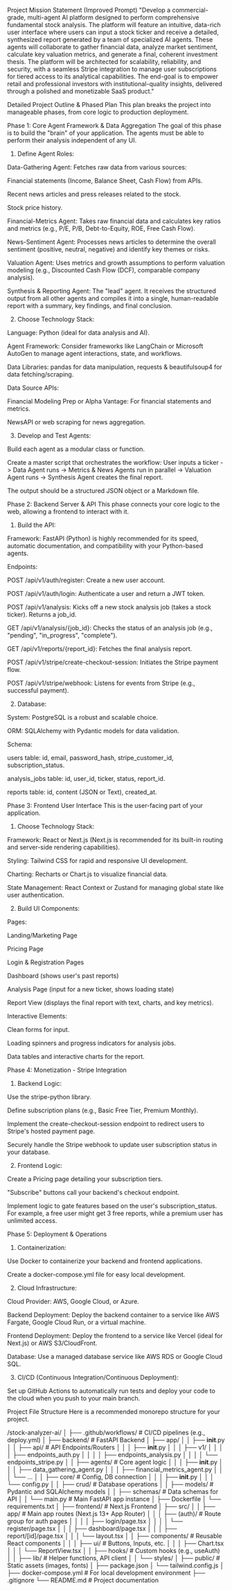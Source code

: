 Project Mission Statement (Improved Prompt)
"Develop a commercial-grade, multi-agent AI platform designed to perform comprehensive fundamental stock analysis. The platform will feature an intuitive, data-rich user interface where users can input a stock ticker and receive a detailed, synthesized report generated by a team of specialized AI agents. These agents will collaborate to gather financial data, analyze market sentiment, calculate key valuation metrics, and generate a final, coherent investment thesis. The platform will be architected for scalability, reliability, and security, with a seamless Stripe integration to manage user subscriptions for tiered access to its analytical capabilities. The end-goal is to empower retail and professional investors with institutional-quality insights, delivered through a polished and monetizable SaaS product."

Detailed Project Outline & Phased Plan
This plan breaks the project into manageable phases, from core logic to production deployment.

Phase 1: Core Agent Framework & Data Aggregation
The goal of this phase is to build the "brain" of your application. The agents must be able to perform their analysis independent of any UI.

1. Define Agent Roles:

Data-Gathering Agent: Fetches raw data from various sources:

Financial statements (Income, Balance Sheet, Cash Flow) from APIs.

Recent news articles and press releases related to the stock.

Stock price history.

Financial-Metrics Agent: Takes raw financial data and calculates key ratios and metrics (e.g., P/E, P/B, Debt-to-Equity, ROE, Free Cash Flow).

News-Sentiment Agent: Processes news articles to determine the overall sentiment (positive, neutral, negative) and identify key themes or risks.

Valuation Agent: Uses metrics and growth assumptions to perform valuation modeling (e.g., Discounted Cash Flow (DCF), comparable company analysis).

Synthesis & Reporting Agent: The "lead" agent. It receives the structured output from all other agents and compiles it into a single, human-readable report with a summary, key findings, and final conclusion.

2. Choose Technology Stack:

Language: Python (ideal for data analysis and AI).

Agent Framework: Consider frameworks like LangChain or Microsoft AutoGen to manage agent interactions, state, and workflows.

Data Libraries: pandas for data manipulation, requests & beautifulsoup4 for data fetching/scraping.

Data Source APIs:

Financial Modeling Prep or Alpha Vantage: For financial statements and metrics.

NewsAPI or web scraping for news aggregation.

3. Develop and Test Agents:

Build each agent as a modular class or function.

Create a master script that orchestrates the workflow: User inputs a ticker -> Data Agent runs -> Metrics & News Agents run in parallel -> Valuation Agent runs -> Synthesis Agent creates the final report.

The output should be a structured JSON object or a Markdown file.

Phase 2: Backend Server & API
This phase connects your core logic to the web, allowing a frontend to interact with it.

1. Build the API:

Framework: FastAPI (Python) is highly recommended for its speed, automatic documentation, and compatibility with your Python-based agents.

Endpoints:

POST /api/v1/auth/register: Create a new user account.

POST /api/v1/auth/login: Authenticate a user and return a JWT token.

POST /api/v1/analysis: Kicks off a new stock analysis job (takes a stock ticker). Returns a job_id.

GET /api/v1/analysis/{job_id}: Checks the status of an analysis job (e.g., "pending", "in_progress", "complete").

GET /api/v1/reports/{report_id}: Fetches the final analysis report.

POST /api/v1/stripe/create-checkout-session: Initiates the Stripe payment flow.

POST /api/v1/stripe/webhook: Listens for events from Stripe (e.g., successful payment).

2. Database:

System: PostgreSQL is a robust and scalable choice.

ORM: SQLAlchemy with Pydantic models for data validation.

Schema:

users table: id, email, password_hash, stripe_customer_id, subscription_status.

analysis_jobs table: id, user_id, ticker, status, report_id.

reports table: id, content (JSON or Text), created_at.

Phase 3: Frontend User Interface
This is the user-facing part of your application.

1. Choose Technology Stack:

Framework: React or Next.js (Next.js is recommended for its built-in routing and server-side rendering capabilities).

Styling: Tailwind CSS for rapid and responsive UI development.

Charting: Recharts or Chart.js to visualize financial data.

State Management: React Context or Zustand for managing global state like user authentication.

2. Build UI Components:

Pages:

Landing/Marketing Page

Pricing Page

Login & Registration Pages

Dashboard (shows user's past reports)

Analysis Page (input for a new ticker, shows loading state)

Report View (displays the final report with text, charts, and key metrics).

Interactive Elements:

Clean forms for input.

Loading spinners and progress indicators for analysis jobs.

Data tables and interactive charts for the report.

Phase 4: Monetization - Stripe Integration
1. Backend Logic:

Use the stripe-python library.

Define subscription plans (e.g., Basic Free Tier, Premium Monthly).

Implement the create-checkout-session endpoint to redirect users to Stripe's hosted payment page.

Securely handle the Stripe webhook to update user subscription status in your database.

2. Frontend Logic:

Create a Pricing page detailing your subscription tiers.

"Subscribe" buttons call your backend's checkout endpoint.

Implement logic to gate features based on the user's subscription_status. For example, a free user might get 3 free reports, while a premium user has unlimited access.

Phase 5: Deployment & Operations
1. Containerization:

Use Docker to containerize your backend and frontend applications.

Create a docker-compose.yml file for easy local development.

2. Cloud Infrastructure:

Cloud Provider: AWS, Google Cloud, or Azure.

Backend Deployment: Deploy the backend container to a service like AWS Fargate, Google Cloud Run, or a virtual machine.

Frontend Deployment: Deploy the frontend to a service like Vercel (ideal for Next.js) or AWS S3/CloudFront.

Database: Use a managed database service like AWS RDS or Google Cloud SQL.

3. CI/CD (Continuous Integration/Continuous Deployment):

Set up GitHub Actions to automatically run tests and deploy your code to the cloud when you push to your main branch.

Project File Structure
Here is a recommended monorepo structure for your project.

/stock-analyzer-ai/
│
├── .github/workflows/         # CI/CD pipelines (e.g., deploy.yml)
│
├── backend/                   # FastAPI Backend
│   ├── app/
│   │   ├── __init__.py
│   │   ├── api/               # API Endpoints/Routers
│   │   │   ├── __init__.py
│   │   │   ├── v1/
│   │   │   │   ├── endpoints_auth.py
│   │   │   │   ├── endpoints_analysis.py
│   │   │   │   └── endpoints_stripe.py
│   │   ├── agents/            # Core agent logic
│   │   │   ├── __init__.py
│   │   │   ├── data_gathering_agent.py
│   │   │   ├── financial_metrics_agent.py
│   │   │   └── ...
│   │   ├── core/              # Config, DB connection
│   │   │   ├── __init__.py
│   │   │   └── config.py
│   │   ├── crud/              # Database operations
│   │   ├── models/            # Pydantic and SQLAlchemy models
│   │   ├── schemas/           # Data schemas for API
│   │   └── main.py            # Main FastAPI app instance
│   ├── Dockerfile
│   └── requirements.txt
│
├── frontend/                  # Next.js Frontend
│   ├── src/
│   │   ├── app/               # Main app routes (Next.js 13+ App Router)
│   │   │   ├── (auth)/        # Route group for auth pages
│   │   │   │   ├── login/page.tsx
│   │   │   │   └── register/page.tsx
│   │   │   ├── dashboard/page.tsx
│   │   │   ├── report/[id]/page.tsx
│   │   │   └── layout.tsx
│   │   ├── components/        # Reusable React components
│   │   │   ├── ui/            # Buttons, Inputs, etc.
│   │   │   ├── Chart.tsx
│   │   │   └── ReportView.tsx
│   │   ├── hooks/             # Custom hooks (e.g., useAuth)
│   │   ├── lib/               # Helper functions, API client
│   │   └── styles/
│   ├── public/                # Static assets (images, fonts)
│   ├── package.json
│   └── tailwind.config.js
│
├── docker-compose.yml         # For local development environment
├── .gitignore
└── README.md                  # Project documentation